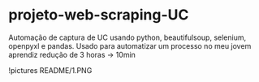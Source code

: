 # projeto-web-scraping-UC

Automação de captura de UC usando python, beautifulsoup, selenium, openpyxl e pandas. Usado para automatizar um processo no meu jovem aprendiz 
redução de 3 horas -> 10min

!pictures README/1.PNG
